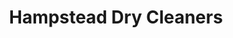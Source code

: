 ---
title: "Hampstead Dry Cleaners"
url: /east-hampstead/hampstead-dry-cleaners/
shop: Wäscherei
---